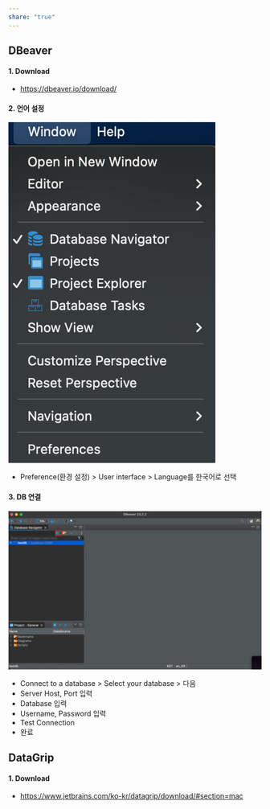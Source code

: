 ```yaml
---
share: "true"
---
```

## DBeaver

#### 1. Download

- https://dbeaver.io/download/

#### 2. 언어 설정

![Pasted image 20231020151435.png](./imgs/Pasted%20image%2020231020151435.png)

- Preference(환경 설정) > User interface > Language를 한국어로 선택

#### 3. DB 연결

![Pasted image 20231020151531.png](./imgs/Pasted%20image%2020231020151531.png)

- Connect to a database > Select your database > 다음
- Server Host, Port 입력
- Database 입력
- Username, Password 입력
- Test Connection
- 완료

## DataGrip

#### 1. Download

- https://www.jetbrains.com/ko-kr/datagrip/download/#section=mac

